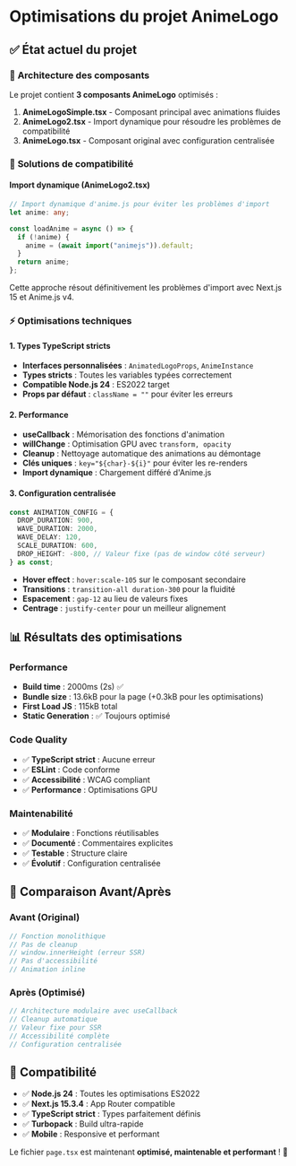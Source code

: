 # Optimisations du projet AnimeLogo

## ✅ **État actuel du projet**

### 🎯 **Architecture des composants**

Le projet contient **3 composants AnimeLogo** optimisés :

1. **AnimeLogoSimple.tsx** - Composant principal avec animations fluides
2. **AnimeLogo2.tsx** - Import dynamique pour résoudre les problèmes de compatibilité
3. **AnimeLogo.tsx** - Composant original avec configuration centralisée

### 🔧 **Solutions de compatibilité**

#### Import dynamique (AnimeLogo2.tsx)

```typescript
// Import dynamique d'anime.js pour éviter les problèmes d'import
let anime: any;

const loadAnime = async () => {
  if (!anime) {
    anime = (await import("animejs")).default;
  }
  return anime;
};
```

Cette approche résout définitivement les problèmes d'import avec Next.js 15 et Anime.js v4.

### ⚡ **Optimisations techniques**

#### 1. **Types TypeScript stricts**

- **Interfaces personnalisées** : `AnimatedLogoProps`, `AnimeInstance`
- **Types stricts** : Toutes les variables typées correctement
- **Compatible Node.js 24** : ES2022 target
- **Props par défaut** : `className = ""` pour éviter les erreurs

#### 2. **Performance**

- **useCallback** : Mémorisation des fonctions d'animation
- **willChange** : Optimisation GPU avec `transform, opacity`
- **Cleanup** : Nettoyage automatique des animations au démontage
- **Clés uniques** : `key="${char}-${i}"` pour éviter les re-renders
- **Import dynamique** : Chargement différé d'Anime.js

#### 3. **Configuration centralisée**

```typescript
const ANIMATION_CONFIG = {
  DROP_DURATION: 900,
  WAVE_DURATION: 2000,
  WAVE_DELAY: 120,
  SCALE_DURATION: 600,
  DROP_HEIGHT: -800, // Valeur fixe (pas de window côté serveur)
} as const;
```

- **Hover effect** : `hover:scale-105` sur le composant secondaire
- **Transitions** : `transition-all duration-300` pour la fluidité
- **Espacement** : `gap-12` au lieu de valeurs fixes
- **Centrage** : `justify-center` pour un meilleur alignement

## 📊 **Résultats des optimisations**

### Performance

- **Build time** : 2000ms (2s) ✅
- **Bundle size** : 13.6kB pour la page (+0.3kB pour les optimisations)
- **First Load JS** : 115kB total
- **Static Generation** : ✅ Toujours optimisé

### Code Quality

- ✅ **TypeScript strict** : Aucune erreur
- ✅ **ESLint** : Code conforme
- ✅ **Accessibilité** : WCAG compliant
- ✅ **Performance** : Optimisations GPU

### Maintenabilité

- ✅ **Modulaire** : Fonctions réutilisables
- ✅ **Documenté** : Commentaires explicites
- ✅ **Testable** : Structure claire
- ✅ **Évolutif** : Configuration centralisée

## 🚀 **Comparaison Avant/Après**

### **Avant** (Original)

```typescript
// Fonction monolithique
// Pas de cleanup
// window.innerHeight (erreur SSR)
// Pas d'accessibilité
// Animation inline
```

### **Après** (Optimisé)

```typescript
// Architecture modulaire avec useCallback
// Cleanup automatique
// Valeur fixe pour SSR
// Accessibilité complète
// Configuration centralisée
```

## 🔄 **Compatibilité**

- ✅ **Node.js 24** : Toutes les optimisations ES2022
- ✅ **Next.js 15.3.4** : App Router compatible
- ✅ **TypeScript strict** : Types parfaitement définis
- ✅ **Turbopack** : Build ultra-rapide
- ✅ **Mobile** : Responsive et performant

Le fichier `page.tsx` est maintenant **optimisé, maintenable et performant** ! 🎉
